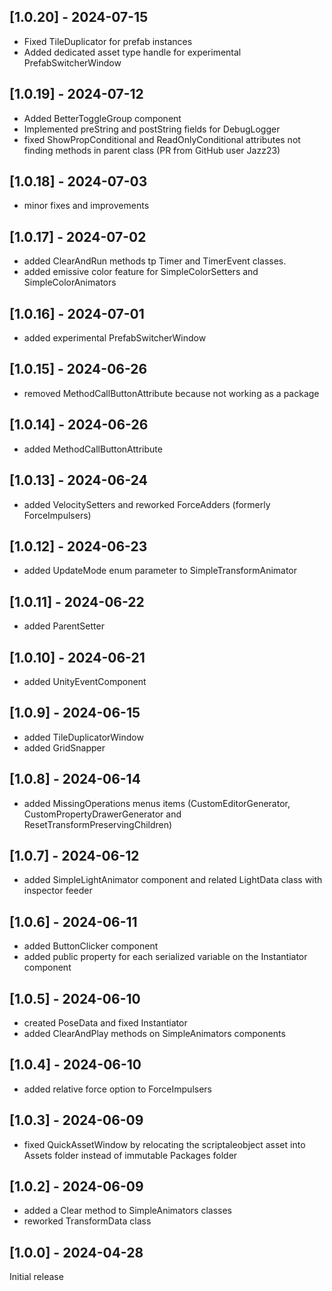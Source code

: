 ## [1.0.20] - 2024-07-15

- Fixed TileDuplicator for prefab instances
- Added dedicated asset type handle for experimental PrefabSwitcherWindow
## [1.0.19] - 2024-07-12

- Added BetterToggleGroup component
- Implemented preString and postString fields for DebugLogger
- fixed ShowPropConditional and ReadOnlyConditional attributes not finding methods in parent class (PR from GitHub user Jazz23)

## [1.0.18] - 2024-07-03

- minor fixes and improvements

## [1.0.17] - 2024-07-02

- added ClearAndRun methods tp Timer and TimerEvent classes.
- added emissive color feature for SimpleColorSetters and SimpleColorAnimators

## [1.0.16] - 2024-07-01

- added experimental PrefabSwitcherWindow

## [1.0.15] - 2024-06-26

- removed MethodCallButtonAttribute because not working as a package

## [1.0.14] - 2024-06-26

- added MethodCallButtonAttribute

## [1.0.13] - 2024-06-24

- added VelocitySetters and reworked ForceAdders (formerly ForceImpulsers)

## [1.0.12] - 2024-06-23

- added UpdateMode enum parameter to SimpleTransformAnimator

## [1.0.11] - 2024-06-22

- added ParentSetter

## [1.0.10] - 2024-06-21

- added UnityEventComponent

## [1.0.9] - 2024-06-15

- added TileDuplicatorWindow
- added GridSnapper

## [1.0.8] - 2024-06-14

- added MissingOperations menus items (CustomEditorGenerator, CustomPropertyDrawerGenerator and ResetTransformPreservingChildren)

## [1.0.7] - 2024-06-12

- added SimpleLightAnimator component and related LightData class with inspector feeder

## [1.0.6] - 2024-06-11

- added ButtonClicker component
- added public property for each serialized variable on the Instantiator component

## [1.0.5] - 2024-06-10

- created PoseData and fixed Instantiator
- added ClearAndPlay methods on SimpleAnimators components

## [1.0.4] - 2024-06-10

- added relative force option to ForceImpulsers

## [1.0.3] - 2024-06-09

- fixed QuickAssetWindow by relocating the scriptaleobject asset into Assets folder instead of immutable Packages folder

## [1.0.2] - 2024-06-09

- added a Clear method to SimpleAnimators classes
- reworked TransformData class

## [1.0.0] - 2024-04-28

Initial release